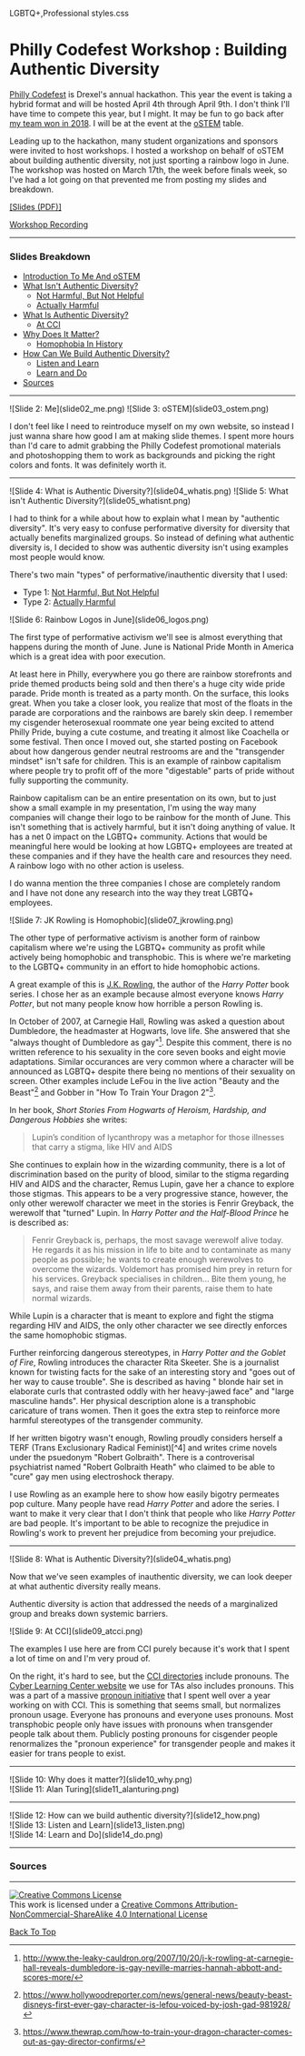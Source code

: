 LGBTQ+,Professional
styles.css
# Philly Codefest Workshop : Building Authentic Diversity

[Philly Codefest](https://drexel.edu/cci/partnerships/community-engagement/philly-codefest/)
is Drexel's annual hackathon.
This year the event is taking a hybrid format and will be hosted April 4th
through April 9th. I don't think I'll have time to compete this year, but I
might. It may be fun to go back after
[my team won in 2018](../../projects/previous.html#comfy). I will be at the
event at the [oSTEM](previous.html#ostem) table.

Leading up to the hackathon, many student organizations and sponsors were
invited to host workshops. I hosted a workshop on behalf of oSTEM about building
authentic diversity, not just sporting a rainbow logo in June. The workshop was
hosted on March 17th, the week before finals week, so I've had a lot going on
that prevented me from posting my slides and breakdown.

[[Slides (PDF)]](codefestslides.pdf)

[Workshop Recording](https://youtu.be/CD-tzniM3N8)

---

### Slides Breakdown

- [Introduction To Me And oSTEM](#slide_2_3)
- [What Isn't Authentic Diversity?](#slide_4_5)
	- [Not Harmful, But Not Helpful](#slide_6)
	- [Actually Harmful](#slide_7)
- [What Is Authentic Diversity?](#slide_8)
	- [At CCI](#slide_9)
- [Why Does It Matter?](#slide_10)
	- [Homophobia In History](#slide_11)
- [How Can We Build Authentic Diversity?](#slide_12)
	- [Listen and Learn](#slide_13)
	- [Learn and Do](#slide_14)
- [Sources](#sources)

---

<div class="twoimg" id="slide_2_3">
![Slide 2: Me](slide02_me.png)
![Slide 3: oSTEM](slide03_ostem.png)
</div>

I don't feel like I need to reintroduce myself on my own website, so instead I
just wanna share how good I am at making slide themes. I spent more hours than
I'd care to admit grabbing the Philly Codefest promotional materials and
photoshopping them to work as backgrounds and picking the right colors and
fonts. It was definitely worth it.

---

<div class="twoimg" id="slide_4_5">
![Slide 4: What is Authentic Diversity?](slide04_whatis.png)
![Slide 5: What isn't Authentic Diversity?](slide05_whatisnt.png)
</div>

I had to think for a while about how to explain what I mean by "authentic
diversity". It's very easy to confuse performative diversity for diversity that
actually benefits marginalized groups. So instead of defining what authentic
diversity is, I decided to show was authentic diversity isn't using examples
most people would know.

There's two main "types" of performative/inauthentic diversity that I used:

- Type 1: [Not Harmful, But Not Helpful](#slide_6)
- Type 2: [Actually Harmful](#slide_7)


<div id="slide_6">
![Slide 6: Rainbow Logos in June](slide06_logos.png)
</div>

The first type of performative activism we'll see is almost everything that
happens during the month of June. June is National Pride Month in America which
is a great idea with poor execution.

At least here in Philly, everywhere you go there are rainbow storefronts and
pride themed products being sold and then there's a huge city wide pride parade.
Pride month is treated as a party month. On the surface, this looks great. When
you take a closer look, you realize that most of the floats in the parade are
corporations and the rainbows are barely skin deep. I remember my cisgender
heterosexual roommate one year being excited to attend Philly Pride, buying a
cute costume, and treating it almost like Coachella or some festival. Then once
I moved out, she started posting on Facebook about how dangerous gender neutral
restrooms are and the "transgender mindset" isn't safe for children. This is an
example of <span class="cfr">rainbow capitalism</span> where people try to
profit off of the more "digestable" parts of pride without fully supporting the
community.

Rainbow capitalism can be an entire presentation on its own, but to just show a
small example in my presentation, I'm using the way many companies will change
their logo to be rainbow for the month of June. This isn't something that is
actively harmful, but it isn't doing anything of value. It has a net 0 impact on
the LGBTQ+ community. Actions that would be meaningful here would be looking at
how LGBTQ+ employees are treated at these companies and if they have the health
care and resources they need. A rainbow logo with no other action is useless.

I do wanna mention the three companies I chose are completely random and I have
not done any research into the way they treat LGBTQ+ employees.

<div id="slide_7">
![Slide 7: JK Rowling is Homophobic](slide07_jkrowling.png)
</div>

The other type of performative activism is another form of rainbow capitalism
where we're using the LGBTQ+ community as profit while actively being homophobic
and transphobic. This is where we're marketing to the LGBTQ+ community in an
effort to hide homophobic actions.

A great example of this is
[J.K. Rowling](https://en.wikipedia.org/wiki/J._K._Rowling), the author of the
_Harry Potter_ book series. I chose her as an example because almost everyone
knows _Harry Potter_, but not many people know how horrible a person Rowling is.

In October of 2007, at Carnegie Hall, Rowling was asked a question about
Dumbledore, the headmaster at Hogwarts, love life. She answered that she
"always thought of Dumbledore as gay"[^1]. Despite this comment, there is no
written reference to his sexuality in the core seven books and eight movie
adaptations. Similar occurances are very common where a character will be
announced as LGBTQ+ despite there being no mentions of their sexuality on
screen. Other examples include LeFou in the live action "Beauty and the Beast"[^2]
and Gobber in "How To Train Your Dragon 2"[^3].

In her book, _Short Stories From Hogwarts of Heroism, Hardship, and Dangerous
Hobbies_ she writes:

> Lupin’s condition of lycanthropy was a metaphor for those illnesses that carry
> a stigma, like HIV and AIDS

She continues to explain how in the wizarding community, there is a lot of
discrimination based on the purity of blood, similar to the stigma regarding HIV
and AIDS and the character, Remus Lupin, gave her a chance to explore those
stigmas. This appears to be a very progressive stance, however, the only other
werewolf character we meet in the stories is Fenrir Greyback, the werewolf that
"turned" Lupin. In _Harry Potter and the Half-Blood Prince_ he is described as:

> Fenrir Greyback is, perhaps, the most savage werewolf alive today. He regards
> it as his mission in life to bite and to conta­minate as many people as
> possible; he wants to create enough were­wolves to overcome the wizards.
> Voldemort has promised him prey in return for his services. Greyback
> specialises in children... Bite them young, he says, and raise them away from
> their parents, raise them to hate normal wizards.

While Lupin is a character that is meant to explore and fight the stigma
regarding HIV and AIDS, the only other character we see directly enforces the
same homophobic stigmas.

Further reinforcing dangerous stereotypes, in _Harry Potter and the Goblet of
Fire_, Rowling introduces the character Rita Skeeter. She is a journalist known
for twisting facts for the sake of an interesting story and "goes out of her way
to cause trouble". She is described as having " blonde hair set in elaborate
curls that contrasted oddly with her heavy-jawed face" and "large masculine
hands". Her physical description alone is a transphobic caricature of trans
women. Then it goes the extra step to reinforce more harmful stereotypes of the
transgender community.

If her written bigotry wasn't enough, Rowling proudly considers herself a TERF
(Trans Exclusionary Radical Feminist)[^4] and writes crime novels under the
psuedonym "Robert Golbraith". There is a controverisal psychiatrist named
"Robert Golbraith Heath" who claimed to be able to "cure" gay men using
electroshock therapy.

I use Rowling as an example here to show how easily bigotry permeates pop
culture. Many people have read _Harry Potter_ and  adore the series. I want to
make it very clear that I don't think that people who like _Harry Potter_ are
bad people. It's important to be able to recognize the prejudice in Rowling's
work to prevent her prejudice from becoming your prejudice.

---

<div id="slide_8">
![Slide 8: What is Authentic Diversity?](slide04_whatis.png)
</div>

Now that we've seen examples of inauthentic diversity, we can look deeper at
what authentic diversity really means.

Authentic diversity is action that addressed the needs of a marginalized group
and breaks down systemic barriers.

<div id="slide_9">
![Slide 9: At CCI](slide09_atcci.png)
</div>

The examples I use here are from CCI purely because it's work that I spent a lot
of time on and I'm very proud of.

On the right, it's hard to see, but the
[CCI directories](https://drexel.edu/cci/about/directory/) include pronouns. The
[Cyber Learning Center website](https://www.cs.drexel.edu/clc/) we use for TAs
also includes pronouns. This was a part of a massive
[pronoun initiative](../20211020/intlpronounsday.html) that I spent well over a
year working on with CCI. This is something that seems small, but normalizes
pronoun usage. Everyone has pronouns and everyone uses pronouns. Most
transphobic people only have issues with pronouns when transgender people talk
about them. Publicly posting pronouns for cisgender people renormalizes the
"pronoun experience" for transgender people and makes it easier for trans
people to exist.


---

<div id="slide_10">
![Slide 10: Why does it matter?](slide10_why.png)
</div>



<div id="slide_11">
![Slide 11: Alan Turing](slide11_alanturing.png)
</div>

---

<div id="slide_12">
![Slide 12: How can we build authentic diversity?](slide12_how.png)
</div>


<div id="slide_13">
![Slide 13: Listen and Learn](slide13_listen.png)
</div>


<div id="slide_14">
![Slide 14: Learn and Do](slide14_do.png)
</div>

---

### Sources

[^1]: <http://www.the-leaky-cauldron.org/2007/10/20/j-k-rowling-at-carnegie-hall-reveals-dumbledore-is-gay-neville-marries-hannah-abbott-and-scores-more/>

[^2]: <https://www.hollywoodreporter.com/news/general-news/beauty-beast-disneys-first-ever-gay-character-is-lefou-voiced-by-josh-gad-981928/>

[^3]: <https://www.thewrap.com/how-to-train-your-dragon-character-comes-out-as-gay-director-confirms/>



---

<a rel="license" href="http://creativecommons.org/licenses/by-nc-sa/4.0/">
	<img alt="Creative Commons License" style="border-width:0" src="https://i.creativecommons.org/l/by-nc-sa/4.0/88x31.png" />
</a>
<br />
This work is licensed under a 
<a rel="license" href="http://creativecommons.org/licenses/by-nc-sa/4.0/">Creative Commons Attribution-NonCommercial-ShareAlike 4.0 International License</a>


[Back To Top](#top)
